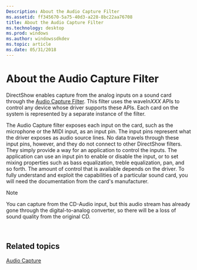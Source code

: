 ```yaml
---
Description: About the Audio Capture Filter
ms.assetid: ff345670-5a75-40d3-a228-8bc22aa76708
title: About the Audio Capture Filter
ms.technology: desktop
ms.prod: windows
ms.author: windowssdkdev
ms.topic: article
ms.date: 05/31/2018
---
```


# About the Audio Capture Filter

DirectShow enables capture from the analog inputs on a sound card through the [Audio Capture Filter](audio-capture-filter.md). This filter uses the waveIn*XXX* APIs to control any device whose driver supports these APIs. Each card on the system is represented by a separate instance of the filter.

The Audio Capture filter exposes each input on the card, such as the microphone or the MIDI input, as an input pin. The input pins represent what the driver exposes as audio source lines. No data travels through these input pins, however, and they do not connect to other DirectShow filters. They simply provide a way for an application to control the inputs. The application can use an input pin to enable or disable the input, or to set mixing properties such as bass equalization, treble equalization, pan, and so forth. The amount of control that is available depends on the driver. To fully understand and exploit the capabilities of a particular sound card, you will need the documentation from the card's manufacturer.

> [!Note]  
> You can capture from the CD-Audio input, but this audio stream has already gone through the digital-to-analog converter, so there will be a loss of sound quality from the original CD.

 

## Related topics

<dl> <dt>

[Audio Capture](audio-capture.md)
</dt> </dl>

 

 



